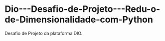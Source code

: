 # Dio---Desafio-de-Projeto---Redu-o-de-Dimensionalidade-com-Python
Desafio de Projeto da plataforma DIO.
